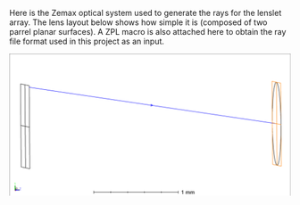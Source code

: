 Here is the Zemax optical system used to generate the rays for the lenslet array. The lens layout below shows how simple it is (composed of two parrel planar surfaces). A ZPL macro is also attached here to obtain the ray file format used in this project as an input.

![Lens layout](./Ray_for_NeRF_Layout_Zemax.png)
